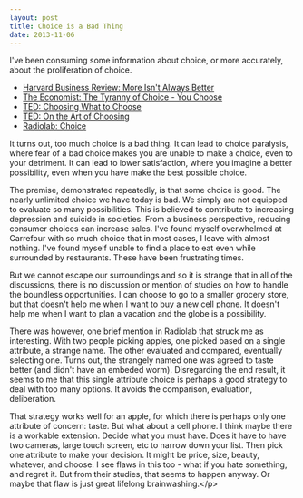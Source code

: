 ```yaml
---
layout: post
title: Choice is a Bad Thing
date: 2013-11-06
---
```


I've been consuming some information about choice, or more accurately, about the proliferation of choice.

* [Harvard Business Review: More Isn't Always Better](http://hbr.org/2006/06/more-isnt-always-better/ar/)
* [The Economist: The Tyranny of Choice - You Choose](http://www.economist.com/node/17723028)
* [TED: Choosing What to Choose](http://www.ted.com/talks/sheena_iyengar_choosing_what_to_choose.html)
* [TED: On the Art of Choosing](http://www.ted.com/talks/sheena_iyengar_on_the_art_of_choosing.html)
* [Radiolab: Choice](http://www.radiolab.org/story/91640-choice/)

It turns out, too much choice is a bad thing. It can lead to choice paralysis, where fear of a bad choice makes you are unable to make a choice, even to your detriment. It can lead to lower satisfaction, where you imagine a better possibility, even when you have make the best possible choice.

The premise, demonstrated repeatedly, is that some choice is good. The nearly unlimited choice we have today is bad. We simply are not equipped to evaluate so many possibilities. This is believed to contribute to increasing depression and suicide in societies. From a business perspective, reducing consumer choices can increase sales. I've found myself overwhelmed at Carrefour with so much choice that in most cases, I leave with almost nothing. I've found myself unable to find a place to eat even while surrounded by restaurants. These have been frustrating times.

But we cannot escape our surroundings and so it is strange that in all of the discussions, there is no discussion or mention of studies on how to handle the boundless opportunities. I can choose to go to a smaller grocery store, but that doesn't help me when I want to buy a new cell phone. It doesn't help me when I want to plan a vacation and the globe is a possibility.

There was however, one brief mention in Radiolab that struck me as interesting. With two people picking apples, one picked based on a single attribute, a strange name. The other evaluated and compared, eventually selecting one. Turns out, the strangely named one was agreed to taste better (and didn't have an embeded worm). Disregarding the end result, it seems to me that this single attribute choice is perhaps a good strategy to deal with too many options. It avoids the comparison, evaluation, deliberation.

That strategy works well for an apple, for which there is perhaps only one attribute of concern: taste. But what about a cell phone. I think maybe there is a workable extension. Decide what you must have. Does it have to have two cameras, large touch screen, etc to narrow down your list. Then pick one attribute to make your decision. It might be price, size, beauty, whatever, and choose.
I see flaws in this too - what if you hate something, and regret it. But from their studies, that seems to happen anyway. Or maybe that flaw is just great lifelong brainwashing.&lt;/p&gt;</column>